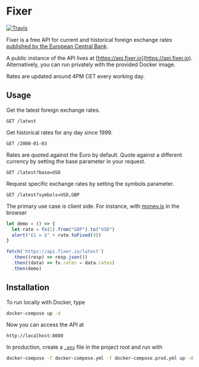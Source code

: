 # Fixer

[![Travis](https://travis-ci.org/hakanensari/fixer.svg)](https://travis-ci.org/hakanensari/fixer)

Fixer is a free API for current and historical foreign exchange rates [published by the European Central Bank](https://www.ecb.europa.eu/stats/policy_and_exchange_rates/euro_reference_exchange_rates/html/index.en.html).

A public instance of the API lives at [https://api.fixer.io](https://api.fixer.io). Alternatively, you can run  privately with the provided Docker image.

Rates are updated around 4PM CET every working day.

## Usage

Get the latest foreign exchange rates.

```http
GET /latest
```

Get historical rates for any day since 1999.

```http
GET /2000-01-03
```

Rates are quoted against the Euro by default. Quote against a different currency by setting the base parameter in your request.

```http
GET /latest?base=USD
```

Request specific exchange rates by setting the symbols parameter.

```http
GET /latest?symbols=USD,GBP
```

The primary use case is client side. For instance, with [money.js](https://openexchangerates.github.io/money.js/) in the browser

```js
let demo = () => {
  let rate = fx(1).from("GBP").to("USD")
  alert("£1 = $" + rate.toFixed(4))
}

fetch('https://api.fixer.io/latest')
  .then((resp) => resp.json())
  .then((data) => fx.rates = data.rates)
  .then(demo)
```

## Installation

To run locally with Docker, type

```bash
docker-compose up -d
```

Now you can access the API at

```
http://localhost:8080
```

In production, create a [`.env`](.env.example) file in the project root and run with

```bash
docker-compose -f docker-compose.yml -f docker-compose.prod.yml up -d
```
